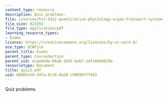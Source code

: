```yaml
---
content_type: resource
description: Quiz problems.
file: /courses/hst-542j-quantitative-physiology-organ-transport-systems-spring-2004/08865e3034fa0c180a28c98998f7f4b2_quiz2.pdf
file_size: 823353
file_type: application/pdf
learning_resource_types:
- Exams
license: https://creativecommons.org/licenses/by-nc-sa/4.0/
ocw_type: OCWFile
parent_title: Exams
parent_type: CourseSection
parent_uid: ecae0e9e-06a0-10d5-bab7-1dfe99dd019e
resourcetype: Document
title: quiz2.pdf
uid: 08865e30-34fa-0c18-0a28-c98998f7f4b2
---
```

Quiz problems.